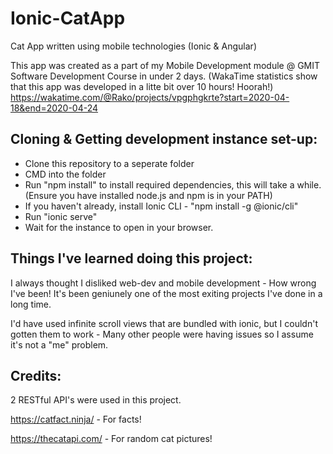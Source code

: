 # Ionic-CatApp
Cat App written using mobile technologies (Ionic &amp; Angular)

This app was created as a part of my Mobile Development module @ GMIT Software Development Course in under 2 days. (WakaTime statistics show that this app was developed in a litte bit over 10 hours! Hoorah!)
https://wakatime.com/@Rako/projects/vpgphgkrte?start=2020-04-18&end=2020-04-24

## Cloning & Getting development instance set-up:
* Clone this repository to a seperate folder
* CMD into the folder
* Run "npm install" to install required dependencies, this will take a while. (Ensure you have installed node.js and npm is in your PATH)
* If you haven't already, install Ionic CLI - "npm install -g @ionic/cli"
* Run "ionic serve"
* Wait for the instance to open in your browser.

## Things I've learned doing this project:
I always thought I disliked web-dev and mobile development - How wrong I've been! It's been geniunely one of the most exiting projects I've done in a long time.

I'd have used infinite scroll views that are bundled with ionic, but I couldn't gotten them to work - Many other people were having issues so I assume it's not a "me" problem.

## Credits:
2 RESTful API's were used in this project.

https://catfact.ninja/ - For facts!

https://thecatapi.com/ - For random cat pictures!
